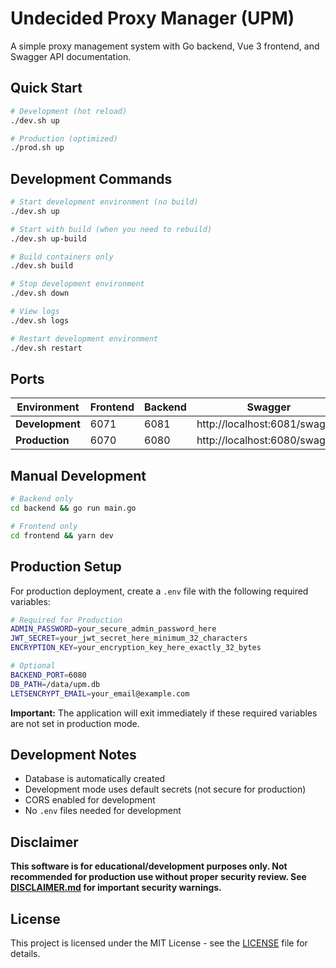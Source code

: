 # Undecided Proxy Manager (UPM)

A simple proxy management system with Go backend, Vue 3 frontend, and Swagger API documentation.

## Quick Start

```bash
# Development (hot reload)
./dev.sh up

# Production (optimized)
./prod.sh up
```

## Development Commands

```bash
# Start development environment (no build)
./dev.sh up

# Start with build (when you need to rebuild)
./dev.sh up-build

# Build containers only
./dev.sh build

# Stop development environment
./dev.sh down

# View logs
./dev.sh logs

# Restart development environment
./dev.sh restart
```

## Ports

| Environment | Frontend | Backend | Swagger |
|-------------|----------|---------|---------|
| **Development** | 6071 | 6081 | http://localhost:6081/swagger |
| **Production** | 6070 | 6080 | http://localhost:6080/swagger |

## Manual Development

```bash
# Backend only
cd backend && go run main.go

# Frontend only
cd frontend && yarn dev
```

## Production Setup

For production deployment, create a `.env` file with the following required variables:

```bash
# Required for Production
ADMIN_PASSWORD=your_secure_admin_password_here
JWT_SECRET=your_jwt_secret_here_minimum_32_characters
ENCRYPTION_KEY=your_encryption_key_here_exactly_32_bytes

# Optional
BACKEND_PORT=6080
DB_PATH=/data/upm.db
LETSENCRYPT_EMAIL=your_email@example.com
```

**Important:** The application will exit immediately if these required variables are not set in production mode.

## Development Notes

- Database is automatically created
- Development mode uses default secrets (not secure for production)
- CORS enabled for development
- No `.env` files needed for development

## Disclaimer

**This software is for educational/development purposes only. Not recommended for production use without proper security review. See [DISCLAIMER.md](DISCLAIMER.md) for important security warnings.**

## License

This project is licensed under the MIT License - see the [LICENSE](LICENSE) file for details.
